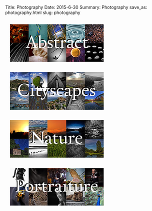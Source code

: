 Title: Photography
Date: 2015-6-30
Summary: Photography
save_as: photography.html
slug: photography

<a href="photography/abstract.html"><img src="images/thumb_Abstract.jpg" style="padding: 15px;"/></a><br />
<a href="photography/cityscapes.html"><img src="images/thumb_Cityscapes.jpg" style="padding: 15px;"/></a><br />
<a href="photography/nature.html"><img src="images/thumb_Nature.jpg" style="padding: 15px;"/></a><br />
<a href="photography/portraits.html"><img src="images/thumb_Portraits.jpg" style="padding: 15px;"/></a><br />
